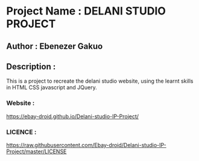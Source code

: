 # Project Name : DELANI STUDIO PROJECT

## Author : Ebenezer Gakuo

## Description : 

This is a project  to recreate the  delani studio website, using the learnt skills  in HTML CSS javascript and JQuery. 

### Website :
 https://ebay-droid.github.io/Delani-studio-IP-Project/

 ### LICENCE :
 https://raw.githubusercontent.com/Ebay-droid/Delani-studio-IP-Project/master/LICENSE

